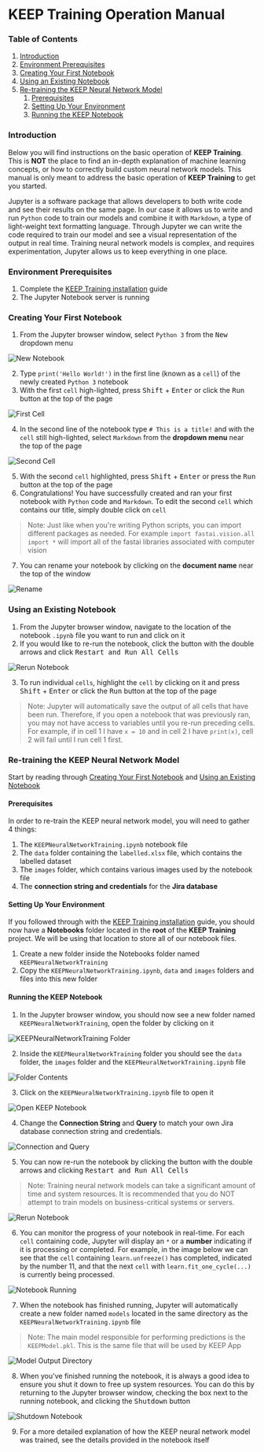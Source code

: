 # KEEP Training Operation Manual
### Table of Contents
1. [Introduction](#Introduction)
2. [Environment Prerequisites](#EnvironmentPrerequisites)
3. [Creating Your First Notebook](#CreateFirstNotebook)
4. [Using an Existing Notebook](#UseExistingNotebook)
5. [Re-training the KEEP Neural Network Model](#RetrainKEEPModel)
	1. [Prerequisites](#KEEPPrerequisites)
	2. [Setting Up Your Environment](#KEEPEnvironmentSetup)
	3. [Running the KEEP Notebook](#RunningKEEPNotebook)

### <a id="Introduction">Introduction</a>
Below you will find instructions on the basic operation of **KEEP Training**. This is **NOT** the place to find an in-depth explanation of machine learning concepts, or how to correctly build custom neural network models. This manual is only meant to address the basic operation of **KEEP Training** to get you started.

Jupyter is a software package that allows developers to both write code and see their results on the same page. In our case it allows us to write and run `Python` code to train our models and combine it with `Markdown`, a type of light-weight text formatting language. Through Jupyter we can write the code required to train our model and see a visual representation of the output in real time. Training neural network models is complex, and requires experimentation, Jupyter allows us to keep everything in one place.

### <a id="EnvironmentPrerequisites">Environment Prerequisites</a>
1. Complete the [KEEP Training installation](https://github.com/alechume/CGI_KEEPV1/blob/main/Documentation/KEEPTrainingInstallation.md) guide
2. The Jupyter Notebook server is running

### <a id="CreateFirstNotebook">Creating Your First Notebook</a>
1. From the Jupyter browser window, select `Python 3` from the <kbd>New</kbd> dropdown menu

![New Notebook](Images/KEEPTrainingOperationManual/NewNotebook.jpg)

2. Type `print('Hello World!')` in the first line (known as a `cell`) of the newly created `Python 3` notebook
3. With the first `cell` high-lighted, press <kbd>Shift</kbd> + <kbd>Enter</kbd> or click the <kbd>Run</kbd> button at the top of the page

![First Cell](Images/KEEPTrainingOperationManual/FirstCell.jpg)

4. In the second line of the notebook type `# This is a title!` and with the `cell` still high-lighted, select `Markdown` from the **dropdown menu** near the top of the page

![Second Cell](Images/KEEPTrainingOperationManual/SecondCell.jpg)

5. With the second `cell` highlighted, press <kbd>Shift</kbd> + <kbd>Enter</kbd> or press the <kbd>Run</kbd> button at the top of the page
6. Congratulations! You have successfully created and ran your first notebook with `Python` code and `Markdown`. To edit the second `cell` which contains our title, simply double click on `cell`
> Note: Just like when you're writing Python scripts, you can import different packages as needed. For example `import fastai.vision.all import *` will import all of the fastai libraries associated with computer vision
7. You can rename your notebook by clicking on the **document name** near the top of the window

![Rename](Images/KEEPTrainingOperationManual/Rename.jpg)

### <a id="UseExistingNotebook">Using an Existing Notebook</a>
1. From the Jupyter browser window, navigate to the location of the notebook `.ipynb` file you want to run and click on it
2. If you would like to re-run the notebook, click the button with the double arrows and click <kbd>Restart and Run All Cells</kbd>

![Rerun Notebook](Images/KEEPTrainingOperationManual/RerunNotebook.jpg)

3. To run individual `cells`, highlight the `cell` by clicking on it and press <kbd>Shift</kbd> + <kbd>Enter</kbd> or click the <kbd>Run</kbd> button at the top of the page
> Note: Jupyter will automatically save the output of all cells that have been run. Therefore, if you open a notebook that was previously ran, you may not have access to variables until you re-run preceding cells. For example, if in cell 1 I have `x = 10` and in cell 2 I have `print(x)`, cell 2 will fail until I run cell 1 first.

### <a id="RetrainKEEPModel">Re-training the KEEP Neural Network Model</a>
Start by reading through [Creating Your First Notebook](#CreateFirstNotebook) and [Using an Existing Notebook](#UseExistingNotebook)

#### <a id="KEEPPrerequisites">Prerequisites</a>
In order to re-train the KEEP neural network model, you will need to gather 4 things:
1. The `KEEPNeuralNetworkTraining.ipynb` notebook file
2. The `data` folder containing the `labelled.xlsx` file, which contains the labelled dataset
3. The `images` folder, which contains various images used by the notebook file
4. The **connection string and credentials** for the **Jira database**

#### <a id="KEEPEnvironmentSetup">Setting Up Your Environment</a>
If you followed through with the [KEEP Training installation](https://github.com/alechume/CGI_KEEPV1/blob/main/Documentation/KEEPTrainingInstallation.md) guide, you should now have a **Notebooks** folder located in the **root** of the **KEEP Training** project. We will be using that location to store all of our notebook files.
1. Create a new folder inside the Notebooks folder named `KEEPNeuralNetworkTraining`
2. Copy the `KEEPNeuralNetworkTraining.ipynb`, `data` and `images` folders and files into this new folder

#### <a id="RunningKEEPNotebook">Running the KEEP Notebook</a>
1. In the Jupyter browser window, you should now see a new folder named `KEEPNeuralNetworkTraining`, open the folder by clicking on it

![KEEPNeuralNetworkTraining Folder](Images/KEEPTrainingOperationManual/KEEPNeuralNetworkTrainingFolder.jpg)

2. Inside the `KEEPNeuralNetworkTraining` folder you should see the `data` folder, the `images` folder and the `KEEPNeuralNetworkTraining.ipynb` file

![Folder Contents](Images/KEEPTrainingOperationManual/FolderContents.jpg)

3. Click on the `KEEPNeuralNetworkTraining.ipynb` file to open it

![Open KEEP Notebook](Images/KEEPTrainingOperationManual/OpenKEEPNotebook.jpg)

4. Change the **Connection String** and **Query** to match your own Jira database connection string and credentials.

![Connection and Query](Images/KEEPTrainingOperationManual/ConnectionAndQuery.jpg)

5. You can now re-run the notebook by clicking the button with the double arrows and clicking <kbd>Restart and Run All Cells</kbd>
> Note: Training neural network models can take a significant amount of time and system resources. It is recommended that you do NOT attempt to train models on business-critical systems or servers.

![Rerun Notebook](Images/KEEPTrainingOperationManual/RerunNotebook.jpg)

6. You can monitor the progress of your notebook in real-time. For each `cell` containing code, Jupyter will display an `*` or a **number** indicating if it is processing or completed. For example, in the image below we can see that the `cell` containing `learn.unfreeze()` has completed, indicated by the number 11, and that the next `cell` with `learn.fit_one_cycle(...)` is currently being processed.

![Notebook Running](Images/KEEPTrainingOperationManual/NotebookRunning.jpg)

7. When the notebook has finished running, Jupyter will automatically create a new folder named `models` located in the same directory as the `KEEPNeuralNetworkTraining.ipynb` file
> Note: The main model responsible for performing predictions is the `KEEPModel.pkl`. This is the same file that will be used by KEEP App

![Model Output Directory](Images/KEEPTrainingOperationManual/ModelOutputDirectory.jpg)

8. When you've finished running the notebook, it is always a good idea to ensure you shut it down to free up system resources. You can do this by returning to the Jupyter browser window, checking the box next to the running notebook, and clicking the <kbd>Shutdown</kbd> button

![Shutdown Notebook](Images/KEEPTrainingOperationManual/ShutdownNotebook.jpg)

9. For a more detailed explanation of how the KEEP neural network model was trained, see the details provided in the notebook itself

